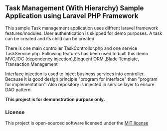 ## Task Management (With Hierarchy) Sample Application using Laravel PHP Framework

This sample Task management application uses diffrent laravel framework features/modules.
User authentication is skipped for demo purposes.
A task can be created and its child can be created.

There is one main controller TaskControllor.php and one service TaskService.php.
Following features has been used to built this demo
MVC,IOC (dependency injection),Eloquent ORM ,Blade Template, Transaction Management

Interface injection is used to inject business services into controller. Because it is good design principle "program for interface" than "program for implementation". Also repository is injected in service layer to ensure DAO pattern.

**This project is for demonstration purpose only.**



### License

This  project is open-sourced software licensed under the [MIT license](http://opensource.org/licenses/MIT)
